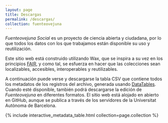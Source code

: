 ```yaml
---
layout: page
title: Descargas
permalink: /descargas/
collection: fuenteovejuna
---
```


*Fuenteovejuna Social* es un proyecto de ciencia abierta y ciudadana, por lo que todos los datos con los que trabajamos están disponible su uso y reutilización.

Este sitio web está construido utilizando Wax, que se inspira a su vez en los principios [FAIR](https://journal.code4lib.org/articles/13427), y como tal, se esfuerza en hacer que las colecciones sean localizables, accesibles, interoperables y reutilizables. 

A continuación puede verse y descargarse la tabla CSV que contiene todos los metadatos de los registros del archivo, generada usando [DataTables](https://datatables.net/). Cuando esté disponible, también podrá descargarse la edición de *Fuenteovejuna* en diferentes formatos. El sitio web está alojado en abierto en GitHub, aunque se publica a través de los servidores de la Universitat Autònoma de Barcelona.

{% include interactive_metadata_table.html collection=page.collection %}
